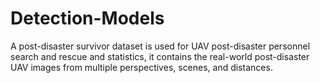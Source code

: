 # Detection-Models
 A post-disaster survivor dataset is used for UAV post-disaster personnel search and rescue and statistics, it contains the real-world post-disaster UAV images from multiple perspectives, scenes, and distances.
